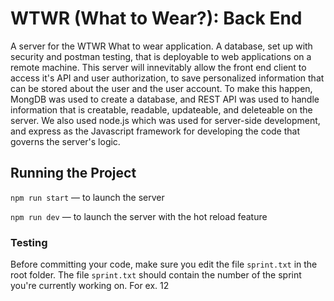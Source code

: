 # WTWR (What to Wear?): Back End

A server for the WTWR What to wear application. A database, set up with security and postman testing, that is deployable to web applications on a remote machine. This server will innevitably allow the front end client to access it's API and user authorization, to save personalized information that can be stored about the user and the user account. To make this happen, MongDB was used to create a database, and REST API was used to handle information that is creatable, readable, updateable, and deleteable on the server. We also used node.js which was used for server-side development, and express as the Javascript framework for developing the code that governs the server's logic.

## Running the Project

`npm run start` — to launch the server

`npm run dev` — to launch the server with the hot reload feature

### Testing

Before committing your code, make sure you edit the file `sprint.txt` in the root folder. The file `sprint.txt` should contain the number of the sprint you're currently working on. For ex. 12
